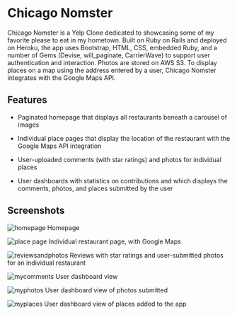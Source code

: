 # Chicago Nomster

Chicago Nomster is a Yelp Clone dedicated to showcasing some of my favorite please to eat in my hometown. Built on Ruby on Rails and deployed on Heroku, the app uses Bootstrap, HTML, CSS, embedded Ruby, and a number of Gems (Devise, will_paginate, CarrierWave) to support user authentication and interaction. Photos are stored on AWS S3. To display places on a map using the address entered by a user, Chicago Nomster integrates with the Google Maps API.

## Features

* Paginated homepage that displays all restaurants beneath a carousel of images

* Individual place pages that display the location of the restaurant with the Google Maps API integration

* User-uploaded comments (with star ratings) and photos for individual places

* User dashboards with statistics on contributions and which displays the comments, photos, and places submitted by the user

## Screenshots

![homepage](https://github.com/amyhenning/nomster/blob/master/app/assets/images/homepage.png?raw=true)
Homepage

![place page](https://github.com/amyhenning/nomster/blob/master/app/assets/images/googlemaps.png?raw=true)
Individual restaurant page, with Google Maps

![reviewsandphotos](https://github.com/amyhenning/nomster/blob/master/app/assets/images/reviewsandphotos.png?raw=true)
Reviews with star ratings and user-submitted photos for an individual restaurant

![mycomments](https://github.com/amyhenning/nomster/blob/master/app/assets/images/mycomments.png?raw=true)
User dashboard view

![myphotos](https://github.com/amyhenning/nomster/blob/master/app/assets/images/myphotos.png?raw=true)
User dashboard view of photos submitted

![myplaces](https://github.com/amyhenning/nomster/blob/master/app/assets/images/myplaces.png?raw=true)
User dashboard view of places added to the app
